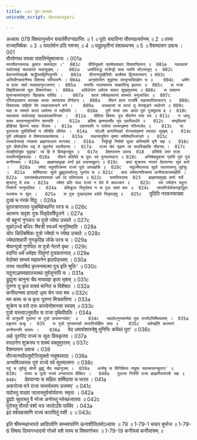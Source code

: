 ```yaml
---
title: ०७९ पूरु-राज्यम्
unicode_script: devanagari

---
```



अध्यायः 079
विषयानुभवेन ययातेर्वैराग्यप्राप्तिः ॥ 1 ॥ पूरोः ययातिना यौवनप्रत्यर्पणम् ॥ 2 ॥ तस्य राज्याभिषेकः ॥ 3 ॥ ययातेर्वनं प्रति गमनम् ॥ 4 ॥ यदुप्रभृतीनां वंशकथनम् ॥ 5 ॥
वैशम्पायन उवाच ।	001  
पौरवेणाथ वयसा ययातिर्नहुषात्मजः ।	001a  
`रूपयौवनसम्पन्नः कुमारः समपद्यत ।'	001c  
प्रीतियुक्तो नृपश्रेष्ठश्चरा विषयान्प्रियान् ॥	001e  
यथाकामं यथोत्साहं यथाकालं यथासुखम् ।	002a  
धर्माविरुद्धं राजेन्द्रो यथा भवति सोऽन्वभूत् ॥	002c  
देवानतर्पयद्यज्ञैः श्राद्धैस्तद्वित्पितॄनपि ।	003a  
दीनाननुग्रहैरिष्टैः कामैश्च द्विजसत्तमान् ॥	003c  
अतिथीनन्नपानैश्च विशश्च परिपालनैः ।	004a  
आनृशंस्येन शूद्रांश्च दस्यून्सन्निग्रहेण च ॥	004c  
धर्मेण च प्रजाः सर्वा यथावदनुरञ्जयन् ।	005a  
ययातिः पालयामास साक्षादिन्द्र इवापरः ॥	005c  
स राजा सिंहविक्रान्तो युवा विषयगोचरः ।	006a  
अविरोधेन धर्मस्य चचार सुखमुत्तमम् ॥	006c  
स सम्प्राप्य शुभान्कामांस्तृप्तः खिन्नश्च पार्थिवः ।	007a  
कालं वर्षसहस्रान्तं सस्मार मनुजाधिपः ॥	007c  
परिसङ्ख्याय कालज्ञः कलाः काष्ठाश्च वीर्यवान् ।	008a  
यौवनं प्राप्य राजर्षिः सहस्रपरिवत्सरान् ॥	008c  
विश्वाच्या सहितो रेमे व्यभ्राजन्नन्दने वने ।	009a  
अलकायां स कालं तु मेरुशृङ्गे तथोत्तरे ॥	009c  
यदा स पश्यते कालं धर्मात्मा तं महीपतिः ।	010a  
पूर्णं मत्वा ततः कालं पूरुं पुत्रमुवाच ह ॥	010c  
यथाकामं यथोत्साहं यथाकालमरिन्दम ।	011a  
सेविता विषयाः पुत्र यौवनेन मया तव ॥	011c  
न जातु कामः कामानामुपभोगेन शाम्यति ।	012a  
हविषा कृष्णवर्त्मेव भूय एवाभिवर्धते ॥	012c  
यत्पृथिव्यां व्रीहियवं हिरण्यं पशवः स्त्रियः ।	013a  
एकस्यापि न पर्याप्तं तस्मान्नृष्णां परित्यजेत् ॥	013c  
या दुस्त्यजा दुर्मतिभिर्या न जीर्यति जीर्यतः ।	014a  
योऽसौ प्राणान्तिको रोगस्तांतृष्णां त्यजतः सुखम् ॥	014c  
पूर्णं वर्षसहस्रं मे विषयासक्तचेतसः ।	015a  
तथाप्यनुदिनं तृष्णा ममैतेष्वभिजायते ॥	015c  
तस्मादेनामहं त्यक्त्वा ब्रह्मण्याधाय मानसम् ।	016a  
निर्द्वन्द्वो निर्ममो भूत्वा चरिष्यामि मृगैः सह ॥	016c  
पूरो प्रीतोऽस्मि भद्रं ते गृहाणेदं स्वयौवनम् ।	017a  
राज्यं चेदं गृहाण त्वं यावदिच्छसि यौवनम् ।	017c  
तावद्दीर्घायुषा भुङ्ख' त्वं हि मे प्रियकृत्सुतः ॥	017e  
वैशम्पायन उवाच 	018  
प्रतिपेदे जरां राजा ययातिर्नाहुषस्तदा ।	018a  
यौवनं प्रतिपेदे च पूरुः स्वं पुनरात्मवान् ॥	018c  
अभिषेक्तुकामं नृपतिं पूरुं पुत्रं कनीयसम् ।	019a  
ब्राह्मणप्रमुखा वर्णा इदं वचनमब्रुवन् ॥	019c  
कथं शुक्रस्य नप्तारं देवयान्याः सुतं प्रभो ।	020a  
ज्येष्ठं यदुमतिक्रम्य राज्यं पूरोः प्रयच्छसि ॥	020c  
यदुर्ज्येष्ठस्तव सुतो जातस्तमनु तुर्वसुः ।	021a  
शर्मिष्ठायाः सुतो द्रुह्युस्ततोऽनुः पूरुरेव च ॥	021c  
कथं ज्येष्ठानतिक्रम्य कनीयान्राज्यमर्हति ।	022a  
एतत्सम्बोधयामस्त्वां धर्मं त्वं प्रतिपालय ॥	022c  
ययातिरुवाच 	023  
ब्राह्मणप्रमुखा वर्णाः सर्वे शृण्वन्तु मे वचः ।	023a  
ज्येष्ठं प्रति यथा राज्यं न देयं मे कथञ्चन ॥	023c  
मम ज्येष्ठेन यदुना नियोगो नानुपालितः ।	024a  
प्रतिकूलः पितुर्यश्च न स पुत्रः सतां मतः ॥	024c  
मातापित्रोर्वचनकृद्धितः पथ्यश्च यः सुतः ।	025a  
स पुत्रः पुत्रवद्यश्च वर्तते पितृमातृषु ॥	025c  
`पुदिति नरकस्याख्या दुःखं च नरकं विदुः ।	026a  
पुतस्त्राणात्ततः पुत्त्रमिहेच्छन्ति परत्र च ॥	026c  
आत्मनः सदृशः पुत्रः पितृदेवर्षिपूजने ।	027a  
यो बहूनां गुणकरः स पुत्रो ज्येष्ठ उच्यते ॥	027c  
मूकोऽन्धो बधिरः श्वित्री स्वधर्मं नानुतिष्ठति ।	028a  
चोरः किल्बिषिकः पुत्रो ज्येष्ठो न ज्येष्ठ उच्यते ॥	028c  
ज्येष्ठांशहारी गुणकृदिह लोके परत्र च ।	029a  
श्रेयान्पुत्रो गुणोपेतः स पुत्रो नेतरो वृथा ।	029c  
वदन्ति धर्मं धर्मज्ञाः पितॄणां पुत्रकारणात् ॥	029e  
वेदोक्तं सम्भवं मह्यमनेन हृदयोद्भवम् ।	030a  
तस्य जातमिदं कृत्स्नमात्मा पुत्र इति श्रुतिः' ॥	030c  
यदुनाऽहमवज्ञातस्तथा तुर्वसुनापि च ।	031a  
द्रुह्युना चानुना चैव मय्यवज्ञ कृता भृशम् ॥	031c  
पूरुणा तु कृतं वाक्यं मानितं च विशेषतः ।	032a  
कनीयान्मम दायादो धृता येन जरा मम ॥	032c  
मम कामः स च कृतः पूरुणा मित्ररूपिणा ।	033a  
शुक्रेण च वरो दत्तः काव्येनोशनसा स्वयम् ॥	033c  
पुत्रो यस्त्वाऽनुवर्तेत स राजा पृथिवीपतिः ।	034a  
`यो वानुवर्ती पुत्राणां स पुत्रो दायभाग्भवेत्' ॥	034c  
भवतोऽनुनयाम्येवं पूरू राज्येऽभिषिच्यताम् ।	035a  
प्रकृतय ऊचुः ।	035  
यः पुत्रो गुणसम्पन्नो मातापित्रोर्हितः सदा ॥	035c  
सर्वमर्हति कल्याणं कनीयानपि सत्तमः ।	036a  
`वेद धमार्थशास्त्रेषु मुनिभिः कथितं पुरा' ॥	036c  
अर्हः पूरुरिदं राज्यं यः सुतः प्रियकृत्तव ।	037a  
वरदानेन शुक्रस्य न शक्यं वक्तुमुत्तरम् ॥	037c  
वैशम्पायन उवाच ।	038  
पौरजानपदैस्तुष्टैरित्युक्तो नाहुषस्तदा ।	038a  
अभ्यषिञ्चत्ततः पूरुं राज्ये स्वे सुतमात्मनः ॥	038c  
`यदुं च तुर्वसुं चोभौ द्रुह्युं चैव सहानुजम् ।	039a  
अन्तेषु स विनिक्षिप्य नाहुषः स्वात्मजान्सुतान्' ॥	039c  
दत्त्वा च पूरवे राज्यं वनवासाय दीक्षितः ।	040a  
पुरात्स निर्ययौ राजा ब्राह्मणैस्तापसैः सह ॥	040c  
`देवयान्या च सहितः शर्मिष्ठया च भारत ।	041a  
अकरोत्स वने राजा सभार्यस्तप उत्तमम्' ॥	041c  
यदोस्तु यादवा जातास्तुर्वसोर्यवनाः स्मृताः ।	042a  
द्रुह्योः सुतास्तु वै भोजा अनोस्तु म्लेच्छजातयः ॥	042c  
पूरोस्तु पौरवो वंशो यत्र जातोऽसि पार्थिव ।	043a  
इदं वर्षसहस्राणि राज्यं कारयितुं वशी ॥ ॥	043c  

इति श्रीमन्महाभारते आदिपर्वणि सम्भवपर्वणि ऊनाशीतितमोऽध्यायः ॥ 79 ॥
1-79-1 चचार बुभोज ॥ 1-79-6 विषया दिव्यगन्धादयो गोचरे वशे यस्य स विषयगोचरः ॥ 1-79-19 कनीयसं कनीयांसम् ॥